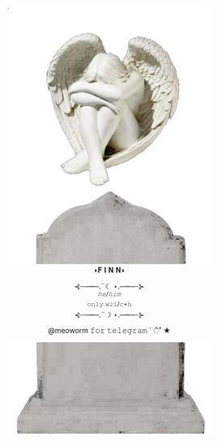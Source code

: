 <p align="center"
<br> <img width="400" src="https://github.com/meoworm/meoworm/blob/main/angel.jpg" 
<br> <img width="400" src="https://github.com/meoworm/meoworm/blob/main/начало.jpg"  
    </p
         
         

<br> ◖𝐅 𝐈 𝐍 𝐍◗
</p> 

<p align="center"
<br>⊰┄─┉─.¨☾ ⋆.─┉─┄⊱
<br><sup><i>𝚑𝚎/𝚑𝚒𝚖</i></sup>
<br> <sup>𝚘𝚗𝚕𝚢 𝚠𝟸𝚒/𝚌+𝚑</sup>
<br>⊰┄─┉─.¨☽ ⋆.─┉─┄⊱

<p align="center"
<br> @meoworm 𝚏𝚘𝚛 𝚝𝚎𝚕𝚎𝚐𝚛𝚊𝚖 ` ੈ˚ ★

<p align="center"
<br> <img width="400" src='https://github.com/meoworm/meoworm/blob/main/конец.jpg'>
</p>
